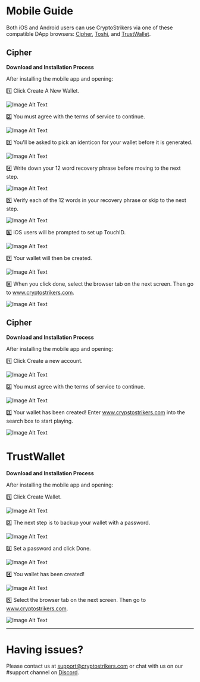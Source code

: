 # Mobile Guide 

Both iOS and Android users can use CryptoStrikers via one of these compatible DApp browsers: [Cipher](https://www.cipherbrowser.com), [Toshi](https://www.toshi.org), and [TrustWallet](http://trustwallet.com). 

## Cipher

**Download and Installation Process**

After installing the mobile app and opening:

1️⃣ Click Create A New Wallet.

![Image Alt Text](https://github.com/CryptoStrikers/operations-docs/blob/master/images/Cipher1.PNG)

2️⃣ You must agree with the terms of service to continue.

![Image Alt Text](https://github.com/CryptoStrikers/operations-docs/blob/master/images/Cipher2.PNG)

3️⃣ You'll be asked to pick an identicon for your wallet before it is generated.

![Image Alt Text](https://github.com/CryptoStrikers/operations-docs/blob/master/images/Cipher2a.jpg)

4️⃣ Write down your 12 word recovery phrase before moving to the next step.

![Image Alt Text](https://github.com/CryptoStrikers/operations-docs/blob/master/images/Cipher3.PNG)

5️⃣ Verify each of the 12 words in your recovery phrase or skip to the next step.

![Image Alt Text](https://github.com/CryptoStrikers/operations-docs/blob/master/images/Cipher4a.PNG)

6️⃣ iOS users will be prompted to set up TouchID.

![Image Alt Text](https://github.com/CryptoStrikers/operations-docs/blob/master/images/Cipher4b.PNG)

7️⃣ Your wallet will then be created. 

![Image Alt Text](https://github.com/CryptoStrikers/operations-docs/blob/master/images/Cipher5.PNG)

8️⃣ When you click done, select the browser tab on the next screen. Then go to www.cryptostrikers.com.

![Image Alt Text](https://github.com/CryptoStrikers/operations-docs/blob/master/images/Cipher6.PNG)

## Cipher

**Download and Installation Process**

After installing the mobile app and opening:

1️⃣ Click Create a new account.

![Image Alt Text](https://github.com/CryptoStrikers/operations-docs/blob/master/images/Toshi1.PNG)

2️⃣ You must agree with the terms of service to continue.

![Image Alt Text](https://github.com/CryptoStrikers/operations-docs/blob/master/images/Toshi2.PNG)

3️⃣ Your wallet has been created! Enter www.crypstostrikers.com into the search box to start playing.

![Image Alt Text](https://github.com/CryptoStrikers/operations-docs/blob/master/images/Toshi3.PNG)

# TrustWallet

**Download and Installation Process**

After installing the mobile app and opening:

1️⃣ Click Create Wallet.

![Image Alt Text](https://github.com/CryptoStrikers/operations-docs/blob/master/images/Trust1.PNG)

2️⃣ The next step is to backup your wallet with a password.

![Image Alt Text](https://github.com/CryptoStrikers/operations-docs/blob/master/images/Trust2.PNG)

3️⃣ Set a password and click Done.

![Image Alt Text](https://github.com/CryptoStrikers/operations-docs/blob/master/images/Trust3.jpg)

4️⃣ You wallet has been created!

![Image Alt Text](https://github.com/CryptoStrikers/operations-docs/blob/master/images/Trust4.PNG)

5️⃣ Select the browser tab on the next screen. Then go to www.cryptostrikers.com.

![Image Alt Text](https://github.com/CryptoStrikers/operations-docs/blob/master/images/Trust5.jpg)

---                                                 

# Having issues?

Please contact us at support@cryptostrikers.com or chat with us on our #support channel on [Discord](https://discord.gg/7CSBBBb).
